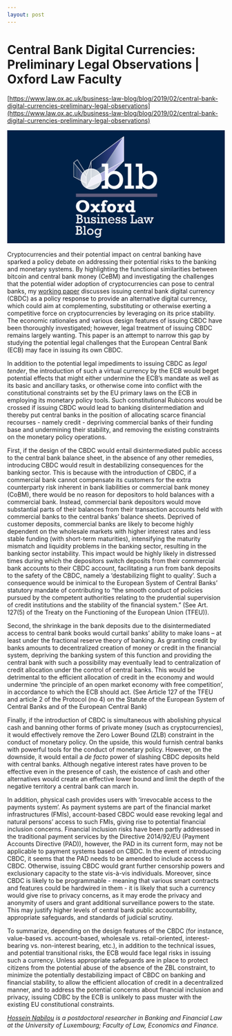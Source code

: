 ```yaml
---
layout: post
---
```

# Central Bank Digital Currencies: Preliminary Legal Observations | Oxford Law Faculty

[https://www.law.ox.ac.uk/business-law-blog/blog/2019/02/central-bank-digital-currencies-preliminary-legal-observations](https://www.law.ox.ac.uk/business-law-blog/blog/2019/02/central-bank-digital-currencies-preliminary-legal-observations)

![oblb_new_logo.png](oblb_new_logo-bbc4d24b-0aba-457b-955a-2fbcd56b9353.png)

Cryptocurrencies and their potential impact on central banking have sparked a policy debate on addressing their potential risks to the banking and monetary systems. By highlighting the functional similarities between bitcoin and central bank money (CeBM) and investigating the challenges that the potential wider adoption of cryptocurrencies can pose to central banks, my [working paper](https://papers.ssrn.com/sol3/papers.cfm?abstract_id=3329993) discusses issuing central bank digital currency (CBDC) as a policy response to provide an alternative digital currency, which could aim at complementing, substituting or otherwise exerting a competitive force on cryptocurrencies by leveraging on its price stability. The economic rationales and various design features of issuing CBDC have been thoroughly investigated; however, legal treatment of issuing CBDC remains largely wanting. This paper is an attempt to narrow this gap by studying the potential legal challenges that the European Central Bank (ECB) may face in issuing its own CBDC.

In addition to the potential legal impediments to issuing CBDC as *legal tender*, the introduction of such a virtual currency by the ECB would beget potential effects that might either undermine the ECB’s mandate as well as its basic and ancillary tasks, or otherwise come into conflict with the constitutional constraints set by the EU primary laws on the ECB in employing its monetary policy tools. Such constitutional Rubicons would be crossed if issuing CBDC would lead to banking disintermediation and thereby put central banks in the position of allocating scarce financial recourses - namely credit - depriving commercial banks of their funding base and undermining their stability, and removing the existing constraints on the monetary policy operations.

First, if the design of the CBDC would entail disintermediated public access to the central bank balance sheet, in the absence of any other remedies, introducing CBDC would result in destabilizing consequences for the banking sector. This is because with the introduction of CBDC, if a commercial bank cannot compensate its customers for the extra counterparty risk inherent in bank liabilities or commercial bank money (CoBM), there would be no reason for depositors to hold balances with a commercial bank. Instead, commercial bank depositors would move substantial parts of their balances from their transaction accounts held with commercial banks to the central banks’ balance sheets. Deprived of customer deposits, commercial banks are likely to become highly dependent on the wholesale markets with higher interest rates and less stable funding (with short-term maturities), intensifying the maturity mismatch and liquidity problems in the banking sector, resulting in the banking sector instability. This impact would be highly likely in distressed times during which the depositors switch deposits from their commercial bank accounts to their CBDC account, facilitating a run from bank deposits to the safety of the CBDC, namely a ‘destabilizing flight to quality’. Such a consequence would be inimical to the European System of Central Banks’ statutory mandate of contributing to “the smooth conduct of policies pursued by the competent authorities relating to the prudential supervision of credit institutions and the stability of the financial system.” (See Art. 127(5) of the Treaty on the Functioning of the European Union (TFEU)).

Second, the shrinkage in the bank deposits due to the disintermediated access to central bank books would curtail banks’ ability to make loans – at least under the fractional reserve theory of banking. As granting credit by banks amounts to decentralized creation of money or credit in the financial system, depriving the banking system of this function and providing the central bank with such a possibility may eventually lead to centralization of credit allocation under the control of central banks. This would be detrimental to the efficient allocation of credit in the economy and would undermine ‘the principle of an open market economy with free competition’, in accordance to which the ECB should act. (See Article 127 of the TFEU and article 2 of the Protocol (no 4) on the Statute of the European System of Central Banks and of the European Central Bank)

Finally, if the introduction of CBDC is simultaneous with abolishing physical cash and banning other forms of private money (such as cryptocurrencies), it would effectively remove the Zero Lower Bound (ZLB) constraint in the conduct of monetary policy. On the upside, this would furnish central banks with powerful tools for the conduct of monetary policy. However, on the downside, it would entail a *de facto* power of slashing CBDC deposits held with central banks. Although negative interest rates have proven to be effective even in the presence of cash, the existence of cash and other alternatives would create an effective lower bound and limit the depth of the negative territory a central bank can march in.

In addition, physical cash provides users with ‘irrevocable access to the payments system’. As payment systems are part of the financial market infrastructures (FMIs), account-based CBDC would ease revoking legal and natural persons’ access to such FMIs, giving rise to potential financial inclusion concerns. Financial inclusion risks have been partly addressed in the traditional payment services by the Directive 2014/92/EU (Payment Accounts Directive (PAD)), however, the PAD in its current form, may not be applicable to payment systems based on CBDC. In the event of introducing CBDC, it seems that the PAD needs to be amended to include access to CBDC. Otherwise, issuing CBDC would grant further censorship powers and exclusionary capacity to the state vis-à-vis individuals. Moreover, since CBDC is likely to be programmable - meaning that various smart contracts and features could be hardwired in them - it is likely that such a currency would give rise to privacy concerns, as it may erode the privacy and anonymity of users and grant additional surveillance powers to the state. This may justify higher levels of central bank public accountability, appropriate safeguards, and standards of judicial scrutiny.

To summarize, depending on the design features of the CBDC (for instance, value-based vs. account-based, wholesale vs. retail-oriented, interest-bearing vs. non-interest bearing, etc.), in addition to the technical issues, and potential transitional risks, the ECB would face legal risks in issuing such a currency. Unless appropriate safeguards are in place to protect citizens from the potential abuse of the absence of the ZBL constraint, to minimize the potentially destabilizing impact of CBDC on banking and financial stability, to allow the efficient allocation of credit in a decentralized manner, and to address the potential concerns about financial inclusion and privacy, issuing CDBC by the ECB is unlikely to pass muster with the existing EU constitutional constraints.

*[Hossein Nabilou](https://wwwen.uni.lu/fdef/droit/equipe/hossein_nabilou) is a postdoctoral researcher in Banking and Financial Law at the University of Luxembourg; Faculty of Law, Economics and Finance.*